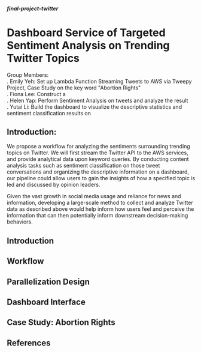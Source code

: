 ##### final-project-twitter
# Dashboard Service of Targeted Sentiment Analysis on Trending Twitter Topics
Group Members: 
<br>. Emily Yeh: Set up Lambda Function Streaming Tweets to AWS via Tweepy Project, Case Study on the key word "Abortion Rights" 
<br>. Fiona Lee: Construct a 
<br>. Helen Yap: Perform Sentiment Analysis on tweets and analyze the result
<br>. Yutai Li: Build the dashboard to visualize the descriptive statistics and sentiment classification results on 

## Introduction:
We propose a workflow for analyzing the sentiments surrounding trending topics on Twitter. We will first stream the Twitter API to the AWS services, and provide analytical data upon keyword queries. By conducting content analysis tasks such as sentiment classification on those tweet conversations and organizing the descriptive information on a dashboard, our pipeline could allow users to gain the insights of how a specified topic is led and discussed by opinion leaders. 

Given the vast growth in social media usage and reliance for news and information, developing a large-scale method to collect and analyze Twitter data as described above would help inform how users feel and perceive the information that can then potentially inform downstream decision-making behaviors.  

## Introduction

## Workflow

## Parallelization Design

## Dashboard Interface

## Case Study: Abortion Rights

## References


